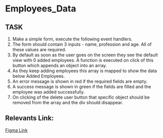 # **Employees_Data**


## TASK
1. Make a simple form, execute the following event handlers.
2. The form should contain 3 inputs - name, profession and age. All of these values are required.
3. By default as soon as the user goes on the screen they see the default view with 0 added employees.
   A function is executed on click of this button which appends an object into an array.
4. As they keep adding employees this array is mapped to show the data below Added Employees.
5. An error message is shown in red if the required fields are empty.
6. A success message is shown in green if the fields are filled and the employee was added successfully.
7. On clicking of the delete user button that specific object should be removed from the array and the div should disappear.

## Relevants Link:
[Figma Link](https://www.figma.com/file/rayp6Dv4jjCrj017Rmva5j/Adding-Employees?node-id=0%3A1&t=yJfLdgoyFmox5tZa-1)
